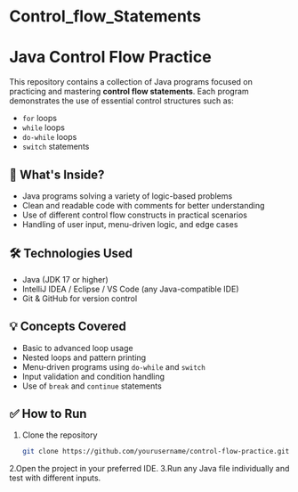 # Control_flow_Statements

# Java Control Flow Practice

This repository contains a collection of Java programs focused on practicing and mastering **control flow statements**. Each program demonstrates the use of essential control structures such as:

- `for` loops
- `while` loops
- `do-while` loops
- `switch` statements

## 🚀 What's Inside?

- Java programs solving a variety of logic-based problems
- Clean and readable code with comments for better understanding
- Use of different control flow constructs in practical scenarios
- Handling of user input, menu-driven logic, and edge cases

## 🛠️ Technologies Used

- Java (JDK 17 or higher)
- IntelliJ IDEA / Eclipse / VS Code (any Java-compatible IDE)
- Git & GitHub for version control

## 💡 Concepts Covered

- Basic to advanced loop usage
- Nested loops and pattern printing
- Menu-driven programs using `do-while` and `switch`
- Input validation and condition handling
- Use of `break` and `continue` statements

## ✅ How to Run

1. Clone the repository  
   ```bash
   git clone https://github.com/yourusername/control-flow-practice.git
2.Open the project in your preferred IDE.
3.Run any Java file individually and test with different inputs.
